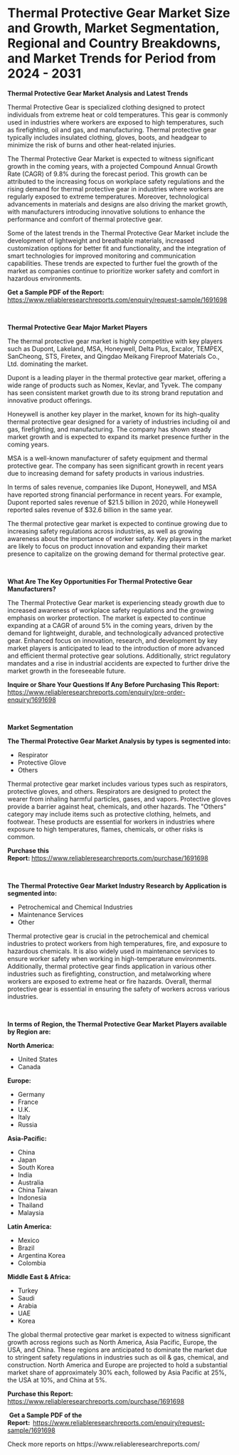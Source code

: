 <p><h1>Thermal Protective Gear Market Size and Growth, Market Segmentation, Regional and Country Breakdowns, and Market Trends for Period from 2024 -  2031</h1></p><p><strong>Thermal Protective Gear Market Analysis and Latest Trends</strong></p>
<p><p>Thermal Protective Gear is specialized clothing designed to protect individuals from extreme heat or cold temperatures. This gear is commonly used in industries where workers are exposed to high temperatures, such as firefighting, oil and gas, and manufacturing. Thermal protective gear typically includes insulated clothing, gloves, boots, and headgear to minimize the risk of burns and other heat-related injuries.</p><p>The Thermal Protective Gear Market is expected to witness significant growth in the coming years, with a projected Compound Annual Growth Rate (CAGR) of 9.8% during the forecast period. This growth can be attributed to the increasing focus on workplace safety regulations and the rising demand for thermal protective gear in industries where workers are regularly exposed to extreme temperatures. Moreover, technological advancements in materials and designs are also driving the market growth, with manufacturers introducing innovative solutions to enhance the performance and comfort of thermal protective gear.</p><p>Some of the latest trends in the Thermal Protective Gear Market include the development of lightweight and breathable materials, increased customization options for better fit and functionality, and the integration of smart technologies for improved monitoring and communication capabilities. These trends are expected to further fuel the growth of the market as companies continue to prioritize worker safety and comfort in hazardous environments.</p></p>
<p><strong>Get a Sample PDF of the Report:&nbsp;</strong> <a href="https://www.reliableresearchreports.com/enquiry/request-sample/1691698">https://www.reliableresearchreports.com/enquiry/request-sample/1691698</a></p>
<p>&nbsp;</p>
<p><strong>Thermal Protective Gear Major Market Players</strong></p>
<p><p>The thermal protective gear market is highly competitive with key players such as Dupont, Lakeland, MSA, Honeywell, Delta Plus, Excalor, TEMPEX, SanCheong, STS, Firetex, and Qingdao Meikang Fireproof Materials Co., Ltd. dominating the market. </p><p>Dupont is a leading player in the thermal protective gear market, offering a wide range of products such as Nomex, Kevlar, and Tyvek. The company has seen consistent market growth due to its strong brand reputation and innovative product offerings.</p><p>Honeywell is another key player in the market, known for its high-quality thermal protective gear designed for a variety of industries including oil and gas, firefighting, and manufacturing. The company has shown steady market growth and is expected to expand its market presence further in the coming years.</p><p>MSA is a well-known manufacturer of safety equipment and thermal protective gear. The company has seen significant growth in recent years due to increasing demand for safety products in various industries.</p><p>In terms of sales revenue, companies like Dupont, Honeywell, and MSA have reported strong financial performance in recent years. For example, Dupont reported sales revenue of $21.5 billion in 2020, while Honeywell reported sales revenue of $32.6 billion in the same year.</p><p>The thermal protective gear market is expected to continue growing due to increasing safety regulations across industries, as well as growing awareness about the importance of worker safety. Key players in the market are likely to focus on product innovation and expanding their market presence to capitalize on the growing demand for thermal protective gear.</p></p>
<p>&nbsp;</p>
<p><strong>What Are The Key Opportunities For Thermal Protective Gear Manufacturers?</strong></p>
<p><p>The Thermal Protective Gear market is experiencing steady growth due to increased awareness of workplace safety regulations and the growing emphasis on worker protection. The market is expected to continue expanding at a CAGR of around 5% in the coming years, driven by the demand for lightweight, durable, and technologically advanced protective gear. Enhanced focus on innovation, research, and development by key market players is anticipated to lead to the introduction of more advanced and efficient thermal protective gear solutions. Additionally, strict regulatory mandates and a rise in industrial accidents are expected to further drive the market growth in the foreseeable future.</p></p>
<p><strong>Inquire or Share Your Questions If Any Before Purchasing This Report:</strong> <a href="https://www.reliableresearchreports.com/enquiry/pre-order-enquiry/1691698">https://www.reliableresearchreports.com/enquiry/pre-order-enquiry/1691698</a></p>
<p>&nbsp;</p>
<p><strong>Market Segmentation</strong></p>
<p><strong>The Thermal Protective Gear Market Analysis by types is segmented into:</strong></p>
<p><ul><li>Respirator</li><li>Protective Glove</li><li>Others</li></ul></p>
<p><p>Thermal protective gear market includes various types such as respirators, protective gloves, and others. Respirators are designed to protect the wearer from inhaling harmful particles, gases, and vapors. Protective gloves provide a barrier against heat, chemicals, and other hazards. The "Others" category may include items such as protective clothing, helmets, and footwear. These products are essential for workers in industries where exposure to high temperatures, flames, chemicals, or other risks is common.</p></p>
<p><strong>Purchase this Report:&nbsp;</strong><a href="https://www.reliableresearchreports.com/purchase/1691698">https://www.reliableresearchreports.com/purchase/1691698</a></p>
<p>&nbsp;</p>
<p><strong>The Thermal Protective Gear Market Industry Research by Application is segmented into:</strong></p>
<p><ul><li>Petrochemical and Chemical Industries</li><li>Maintenance Services</li><li>Other</li></ul></p>
<p><p>Thermal protective gear is crucial in the petrochemical and chemical industries to protect workers from high temperatures, fire, and exposure to hazardous chemicals. It is also widely used in maintenance services to ensure worker safety when working in high-temperature environments. Additionally, thermal protective gear finds application in various other industries such as firefighting, construction, and metalworking where workers are exposed to extreme heat or fire hazards. Overall, thermal protective gear is essential in ensuring the safety of workers across various industries.</p></p>
<p>&nbsp;</p>
<p><strong>In terms of Region, the Thermal Protective Gear Market Players available by Region are:</strong></p>
<p>
    <p> <strong> North America: </strong>
        <ul>
            <li>United States</li>
            <li>Canada</li>
        </ul>
        </p> 
    <p> <strong> Europe: </strong>
        <ul>
            <li>Germany</li>
            <li>France</li>
            <li>U.K.</li>
            <li>Italy</li>
            <li>Russia</li>
        </ul>
        </p> 
    <p> <strong> Asia-Pacific: </strong>
        <ul>
            <li>China</li>
            <li>Japan</li>
            <li>South Korea</li>
            <li>India</li>
            <li>Australia</li>
            <li>China Taiwan</li>
            <li>Indonesia</li>
            <li>Thailand</li>
            <li>Malaysia</li>
        </ul>
        </p> 
    <p> <strong> Latin America: </strong>
        <ul>
            <li>Mexico</li>
            <li>Brazil</li>
            <li>Argentina Korea</li>
            <li>Colombia</li>
        </ul>
        </p> 
    <p> <strong> Middle East & Africa: </strong>
        <ul>
            <li>Turkey</li>
            <li>Saudi</li>
            <li>Arabia</li>
            <li>UAE</li>
            <li>Korea</li>
        </ul>
    </p>
    </p>
<p><p>The global thermal protective gear market is expected to witness significant growth across regions such as North America, Asia Pacific, Europe, the USA, and China. These regions are anticipated to dominate the market due to stringent safety regulations in industries such as oil & gas, chemical, and construction. North America and Europe are projected to hold a substantial market share of approximately 30% each, followed by Asia Pacific at 25%, the USA at 10%, and China at 5%.</p></p>
<p><strong>Purchase this Report: </strong><a href="https://www.reliableresearchreports.com/purchase/1691698">https://www.reliableresearchreports.com/purchase/1691698</a></p>
<p>&nbsp;<strong>Get a Sample PDF of the Report:&nbsp;&nbsp;</strong><a href="https://www.reliableresearchreports.com/enquiry/request-sample/1691698">https://www.reliableresearchreports.com/enquiry/request-sample/1691698</a></p>
<p><strong></strong></p>
<p>Check more reports on https://www.reliableresearchreports.com/</p>